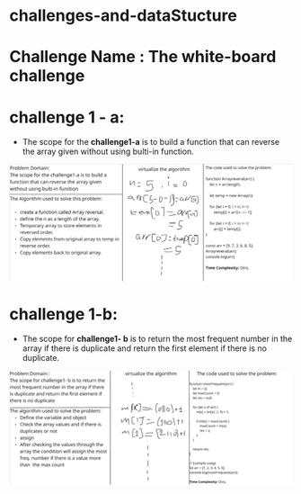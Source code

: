 # challenges-and-dataStucture

# Challenge Name : The white-board challenge

# challenge 1 - a:
- The scope for the **challenge1-a** is to build a function that can reverse the array given without using bulti-in function.
  
![image alt](https://github.com/OmarAmjad310/challenges-and-dataStucture/blob/main/cha1-a.png?raw=true)

# challenge 1-b:
- The scope for **challenge1- b** is to return the most frequent number in the array if there is duplicate and return the first element if there is no duplicate.
  
![image alt](https://github.com/OmarAmjad310/challenges-and-dataStucture/blob/main/cha-2-b.png?raw=true)
